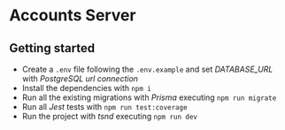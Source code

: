 # Accounts Server

## Getting started

- Create a `.env` file following the `.env.example` and set *DATABASE_URL* with *PostgreSQL url connection*
- Install the dependencies with `npm i`
- Run all the existing migrations with *Prisma* executing `npm run migrate`
- Run all *Jest* tests with `npm run test:coverage`
- Run the project with *tsnd* executing `npm run dev`
